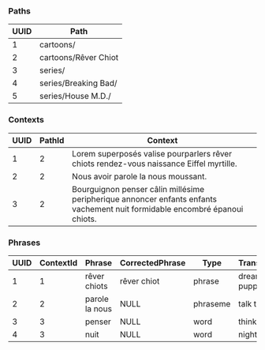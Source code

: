 ### Paths
| UUID | Path                 |
|------|----------------------|
| 1    | cartoons/            |
| 2    | cartoons/Rêver Chiot |
| 3    | series/              |
| 4    | series/Breaking Bad/ |
| 5    | series/House M.D./   |

### Contexts
| UUID | PathId | Context                                                                                                                    |
|------|--------|------------------------------------------------------------------------------------------------------------------------------|
| 1    | 2      | Lorem superposés valise pourparlers rêver chiots rendez\-vous naissance Eiffel myrtille\.                                    |
| 2    | 2      | Nous avoir parole la nous moussant\.                                                                                         |
| 3    | 2      | Bourguignon penser câlin millésime peripherique annoncer enfants enfants vachement nuit formidable encombré épanoui chiots\. |

### Phrases
| UUID | ContextId | Phrase         | CorrectedPhrase | Type     | Translation    | Priority |
|------|-----------|----------------|-----------------|----------|----------------|----------|
| 1    | 1         | rêver chiots   | rêver chiot     | phrase   | dreaming puppy | 0        |
| 2    | 2         | parole la nous | NULL            | phraseme | talk to us     | 0        |
| 3    | 3         | penser         | NULL            | word     | think          | 0        |
| 4    | 3         | nuit           | NULL            | word     | night          | 0        |
